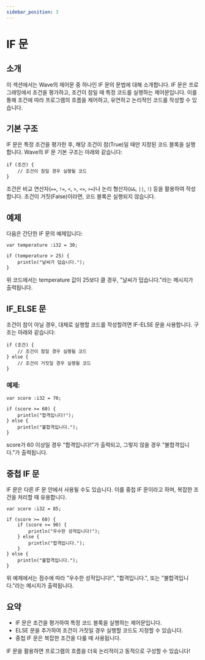 ```yaml
---
sidebar_position: 3
---
```


# IF 문
## 소개
이 섹션에서는 Wave의 제어문 중 하나인 IF 문의 문법에 대해 소개합니다.
IF 문은 프로그래밍에서 조건을 평가하고, 조건이 참일 때 특정 코드를 실행하는 제어문입니다.
이를 통해 조건에 따라 프로그램의 흐름을 제어하고, 유연하고 논리적인 코드를 작성할 수 있습니다.

## 기본 구조
IF 문은 특정 조건을 평가한 후, 해당 조건이 참(True)일 때만 지정된 코드 블록을 실행합니다. 
Wave의 IF 문 기본 구조는 아래와 같습니다:

```wave
if (조건) {
    // 조건이 참일 경우 실행될 코드
}
```

조건은 비교 연산자(`==`, `!=`, `<`, `>`, `<=`, `>=`)나 논리 형산자(`&&`, `||`, `!`) 등을 활용하여 작성합니다. 조건이 거짓(False)이라면, 코드 블록은 실행되지 않습니다.

## 예제
다음은 간단한 IF 문의 예제입니다:

```wave
var temperature :i32 = 30;

if (temperature > 25) {
    println("날씨가 덥습니다.");
}
```

위 코드에서는 temperature 값이 25보다 클 경우, "날씨가 덥습니다."라는 메시지가 출력됩니다.

## IF_ELSE 문
조건이 참이 아닐 경우, 대체로 실행할 코드를 작성할려면 IF-ELSE 문을 사용합니다.
구조는 아래와 같습니다:

```wave
if (조건) {
    // 조건이 참일 경우 실행될 코드
} else {
    // 조건이 거짓일 경우 실행될 코드
}
```

### 예제:

```wave
var score :i32 = 70;

if (score >= 60) {
    println("합격입니다!");
} else {
    println("불합격입니다.");
}
```

score가 60 이상일 경우 "합격입니다!"가 출력되고, 그렇지 않을 경우 "불합격입니다."가 출력됩니다.

## 중첩 IF 문
IF 문은 다른 IF 문 안에서 사용될 수도 있습니다. 이를 중첩 IF 문이라고 하며, 복잡한 조건을 처리할 때 유용합니다.

```wave
var score :i32 = 85;

if (score >= 60) {
    if (score >= 90) {
        println("우수한 성적입니다!");
    } else {
        println("합격입니다.");
    } 
} else {
    println("불합격입니다.");
}
```

위 예제에서는 점수에 따라 "우수한 성적입니다!", "합격입니다.", 또는 "불합격입니다."라는 메시지가 출력됩니다.

## 요약

* IF 문은 조건을 평가하여 특정 코드 블록을 실행하는 제어문입니다.
* ELSE 문을 추가하여 조건이 거짓일 경우 실행할 코드도 지정할 수 있습니다.
* 중첩 IF 문은 복잡한 조건을 다룰 때 사용됩니다.

IF 문을 활용하면 프로그램의 흐름을 더욱 논리적이고 동적으로 구성할 수 있습니다!